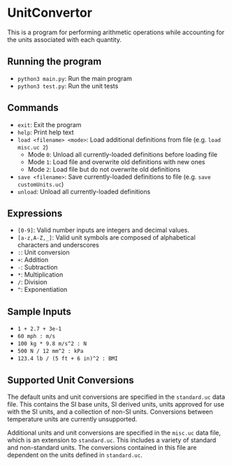 # UnitConvertor
This is a program for performing arithmetic operations while accounting for the units associated with each quantity.

## Running the program
* `python3 main.py`: Run the main program
* `python3 test.py`: Run the unit tests

## Commands
* `exit`: Exit the program
* `help`: Print help text
* `load <filename> <mode>`: Load additional definitions from file (e.g. `load misc.uc 2`)
	* Mode `0`: Unload all currently-loaded definitions before loading file
	* Mode `1`: Load file and overwrite old definitions with new ones
	* Mode `2`: Load file but do not overwrite old definitions
* `save <filename>`: Save currently-loaded definitions to file (e.g. `save customUnits.uc`)
* `unload`: Unload all currently-loaded definitions

## Expressions
* `[0-9]`: Valid number inputs are integers and decimal values.
* `[a-z,A-Z,_]`: Valid unit symbols are composed of alphabetical characters and underscores
* `:`: Unit conversion
* `+`: Addition
* `-`: Subtraction
* `*`: Multiplication
* `/`: Division
* `^`: Exponentiation

## Sample Inputs
* `1 + 2.7 + 3e-1`
* `60 mph : m/s`
* `100 kg * 9.8 m/s^2 : N`
* `500 N / 12 mm^2 : kPa`
* `123.4 lb / (5 ft + 6 in)^2 : BMI`

## Supported Unit Conversions
The default units and unit conversions are specified in the `standard.uc` data file.
This contains the SI base units, SI derived units, units approved for use with the SI units, and a collection of non-SI units.
Conversions between temperature units are currently unsupported.

Additional units and unit conversions are specified in the `misc.uc` data file, which is an extension to `standard.uc`.
This includes a variety of standard and non-standard units.
The conversions contained in this file are dependent on the units defined in `standard.uc`.
